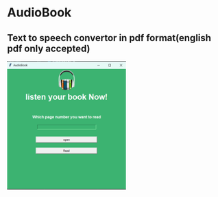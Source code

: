 # AudioBook
**Text to speech convertor in pdf format(english pdf only accepted)**
---
<img src="Screenshot 2023-10-04 001037.png" height="300px" align="center">

